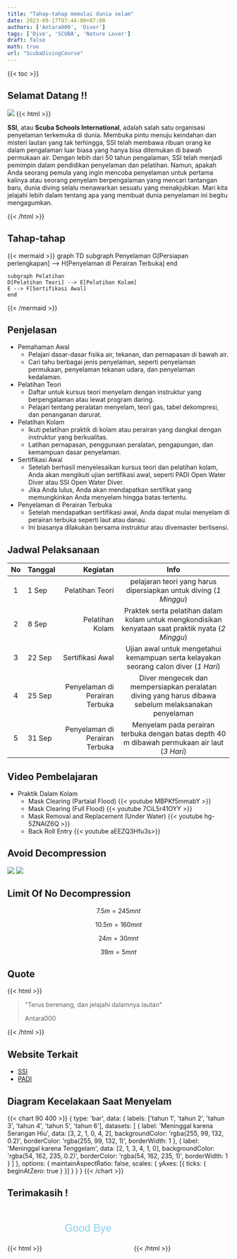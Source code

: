 ```yaml
---
title: "Tahap-tahap memulai dunia selam"
date: 2023-09-17T07:44:00+07:00
authors: ['Antara000', 'Diver']
tags: ['Dive', 'SCUBA', 'Nature Lover']
draft: false
math: true
url: "ScubaDivingCourse"
---
```

{{< toc >}}

## Selamat Datang !!
![](https://play-lh.googleusercontent.com/Rp1qfAr9jnfzDFl4vNX8bevGt4VYtg0lRoe303pwNTkMTy7A2MH6MEWbBsSKZETPuAM)
{{< html >}}
<!DOCTYPE html>
<html lang="en">
<head>
    <meta charset="UTF-8">
    <meta name="viewport" content="width=device-width, initial-scale=1.0">
    <title>Selamat Datang di Dunia SSI: Menjelajah Lautan di Bawah Permukaan</title>
</head>
<body>
    <p><b>SSI</b>, atau <b>Scuba Schools International</b>, adalah salah satu organisasi penyelaman terkemuka di dunia. Membuka pintu menuju keindahan dan misteri lautan yang tak terhingga, SSI telah membawa ribuan orang ke dalam pengalaman luar biasa yang hanya bisa ditemukan di bawah permukaan air. Dengan lebih dari 50 tahun pengalaman, SSI telah menjadi pemimpin dalam pendidikan penyelaman dan pelatihan. Namun, apakah Anda seorang pemula yang ingin mencoba penyelaman untuk pertama kalinya atau seorang penyelam berpengalaman yang mencari tantangan baru, dunia diving selalu menawarkan sesuatu yang menakjubkan. Mari kita jelajahi lebih dalam tentang apa yang membuat dunia penyelaman ini begitu mengagumkan.</p>
</body>
</html>

{{< /html >}}



## Tahap-tahap
{{< mermaid >}}
graph TD
	subgraph Penyelaman
    G[Persiapan perlengkapan] --> H[Penyelaman di Perairan Terbuka]
    end
	
	subgraph Pelatihan
    D[Pelatihan Teori] --> E[Pelatihan Kolam]
    E --> F[Sertifikasi Awal]
    end
{{< /mermaid >}}


## Penjelasan
+ Pemahaman Awal
	- Pelajari dasar-dasar fisika air, tekanan, dan pernapasan di bawah air.
	- Cari tahu berbagai jenis penyelaman, seperti penyelaman permukaan, penyelaman tekanan udara, dan penyelaman kedalaman.
+ Pelatihan Teori
	- Daftar untuk kursus teori menyelam dengan instruktur yang berpengalaman atau lewat program daring.
	- Pelajari tentang peralatan menyelam, teori gas, tabel dekompresi, dan penanganan darurat.
+ Pelatihan Kolam
	- Ikuti pelatihan praktik di kolam atau perairan yang dangkal dengan instruktur yang berkualitas.
	- Latihan pernapasan, penggunaan peralatan, pengapungan, dan kemampuan dasar penyelaman.
+ Sertifikasi Awal
	- Setelah berhasil menyelesaikan kursus teori dan pelatihan kolam, Anda akan mengikuti ujian sertifikasi awal, seperti PADI Open Water Diver atau SSI Open Water Diver.
	- Jika Anda lulus, Anda akan mendapatkan sertifikat yang memungkinkan Anda menyelam hingga batas tertentu.
+ Penyelaman di Perairan Terbuka
	- Setelah mendapatkan sertifikasi awal, Anda dapat mulai menyelam di perairan terbuka seperti laut atau danau.
	- Ini biasanya dilakukan bersama instruktur atau divemaster berlisensi.


## Jadwal Pelaksanaan
No | Tanggal | Kegiatan | Info
:-: | :- | -: | :-:
1 | 1 Sep | Pelatihan Teori | pelajaran teori yang harus dipersiapkan untuk diving (*1 Minggu*)
2 | 8 Sep | Pelatihan Kolam | Praktek serta pelatihan dalam kolam untuk mengkondisikan kenyataan saat praktik nyata (*2 Minggu*)
3 | 22 Sep | Sertifikasi Awal | Ujian awal untuk mengetahui kemampuan serta kelayakan seorang calon diver (*1 Hari*)
4 | 25 Sep | Penyelaman di Perairan Terbuka | Diver mengecek dan mempersiapkan peralatan diving yang harus dibawa sebelum melaksanakan penyelaman
5 | 31 Sep | Penyelaman di Perairan Terbuka | Menyelam pada perairan terbuka dengan batas depth 40 m dibawah permukaan air laut (*3 Hari*)


## Video Pembelajaran
+ Praktik Dalam Kolam
	- Mask Clearing (Partaial Flood)
{{< youtube MBPKf5mmabY >}}
	- Mask Clearing (Full Flood)
{{< youtube 7CiL5r41OYY >}}
	- Mask Removal and Replacement (Under Water)
{{< youtube hg-5ZNAIZ6Q >}}
	- Back Roll Entry
{{< youtube aEEZQ3Hfu3s>}}


## Avoid Decompression
![](https://3.bp.blogspot.com/_JDKIJ-cB-Do/TRQiOvuXWPI/AAAAAAAAAXA/DYCpEiwF-bs/s1600/SSINEW1.BMP)
![](https://1.bp.blogspot.com/_JDKIJ-cB-Do/TRQsF4z66jI/AAAAAAAAAXE/Maz_ZoWCZZQ/s1600/SSINEW2.BMP)

## Limit Of No Decompression
$$
7.5 m = 245 mnt
$$

$$
10.5 m = 160 mnt 
$$

$$ 
24 m = 30 mnt
$$

$$
39 m = 5 mnt
$$


## Quote
{{< html >}}
<blockquote>
    <p>"Terus berenang, dan jelajahi dalamnya lautan"</p>
    <footer> Antara000 </footer>
</blockquote>
{{< /html >}}


## Website Terkait
+ [SSI](https://www.divessi.com/en/home)
+ [PADI](https://www.padi.com/courses?utm_campaign=ww-en-entry-pros-search-start_your_adventure_brand&utm_source=google.com&utm_medium=cpc&crid=802615152&gclid=CjwKCAjw6p-oBhAYEiwAgg2Pgh8LqHlbehuf940jy3VtV0vi5UGy2YjNEYPloDh4qlZ1OMysuyyShxoCSAoQAvD_BwE)


## Diagram Kecelakaan Saat Menyelam
{{< chart 90 400 >}}
{
    type: 'bar',
    data: {
        labels: ['tahun 1', 'tahun 2', 'tahun 3', 'tahun 4', 'tahun 5', 'tahun 6'],
        datasets: [
            {
                label: 'Meninggal karena Serangan Hiu',
                data: [3, 2, 1, 0, 4, 2],
                backgroundColor: 'rgba(255, 99, 132, 0.2)',
                borderColor: 'rgba(255, 99, 132, 1)',
                borderWidth: 1
            },
            {
                label: 'Meninggal karena Tenggelam',
                data: [2, 1, 3, 4, 1, 0],
                backgroundColor: 'rgba(54, 162, 235, 0.2)',
                borderColor: 'rgba(54, 162, 235, 1)',
                borderWidth: 1
            }
        ]
    },
    options: {
        maintainAspectRatio: false,
        scales: {
            yAxes: [{
                ticks: {
                    beginAtZero: true
                }
            }]
        }
    }
}
{{< /chart >}}


## Terimakasih !
{{< html >}}
<svg xmlns="http://www.w3.org/2000/svg" width="200" height="100" viewBox="0 0 200 100">
  <rect width="100%" height="100%" fill="white" />
  <text x="50%" y="50%" font-family="Arial" font-size="24" fill="#87CEEB" text-anchor="middle" dy=".3em">
    Good Bye
  </text>
  <animate attributeName="opacity" from="1" to="0" dur="3s" repeatCount="indefinite" />
</svg>
{{< /html >}}
